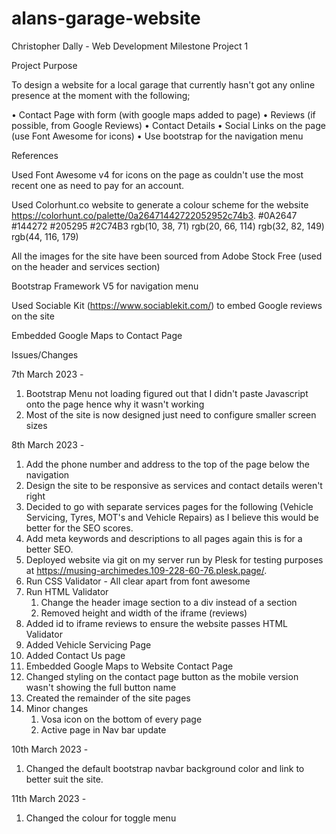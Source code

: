 # alans-garage-website

Christopher Dally - Web Development Milestone Project 1

Project Purpose

To design a website for a local garage that currently hasn't got any online presence at the moment with the following;

•	Contact Page with form (with google maps added to page)
•	Reviews (if possible, from Google Reviews)
•	Contact Details
•	Social Links on the page (use Font Awesome for icons)
•	Use bootstrap for the navigation menu 

References

Used Font Awesome v4 for icons on the page as couldn't use the most recent one as need to pay for an account.

Used Colorhunt.co website to generate a colour scheme for the website https://colorhunt.co/palette/0a26471442722052952c74b3.
#0A2647 			#144272 			#205295 			#2C74B3
rgb(10, 38, 71)	rgb(20, 66, 114)			rgb(32, 82, 149)		rgb(44, 116, 179)

All the images for the site have been sourced from Adobe Stock Free (used on the header and services section)

Bootstrap Framework V5 for navigation menu

Used Sociable Kit (https://www.sociablekit.com/) to embed Google reviews on the site

Embedded Google Maps to Contact Page

Issues/Changes 

7th March 2023 - 

1. Bootstrap Menu not loading figured out that I didn't paste Javascript onto the page hence why it wasn't working
2. Most of the site is now designed just need to configure smaller screen sizes 

8th March 2023 -

1. Add the phone number and address to the top of the page below the navigation
2. Design the site to be responsive as services and contact details weren't right
3. Decided to go with separate services pages for the following (Vehicle Servicing, Tyres, MOT's and Vehicle Repairs) as I believe this would be better for the SEO scores.
4. Add meta keywords and descriptions to all pages again this is for a better SEO.
5. Deployed website via git on my server run by Plesk for testing purposes at https://musing-archimedes.109-228-60-76.plesk.page/.
6. Run CSS Validator - All clear apart from font awesome
7. Run HTML Validator
	1. Change the header image section to a div instead of a section
	2. Removed height and width of the iframe (reviews)
8. Added id to iframe reviews to ensure the website passes HTML Validator
9. Added Vehicle Servicing Page
10. Added Contact Us page
11. Embedded Google Maps to Website Contact Page
12. Changed styling on the contact page button as the mobile version wasn't showing the full button name
13. Created the remainder of the site pages
14. Minor changes
	1. Vosa icon on the bottom of every page
	2. Active page in Nav bar update

10th March 2023 -

1. Changed the default bootstrap navbar background color and link to better suit the site.


11th March 2023 -

1. Changed the colour for toggle menu

